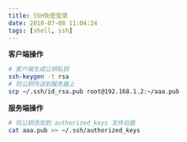 ```yaml
---
title: SSH免密登录
date: 2018-07-08 11:04:24
tags: [shell, ssh]
---
```


**客户端操作**

```bash
# 客户端生成公钥私钥
ssh-keygen -t rsa
# 将公钥传送到服务器上
scp ~/.ssh/id_rsa.pub root@192.168.1.2:~/aaa.pub
```

**服务端操作**

```bash
# 将公钥添加到 authorized_keys 文件后面
cat aaa.pub >> ~/.ssh/authorized_keys
```
